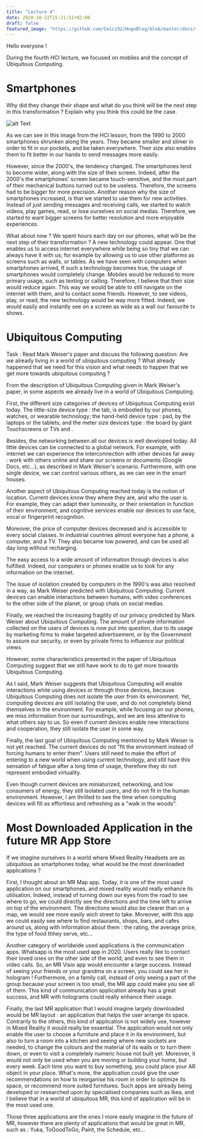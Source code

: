 ```yaml
---
title: "Lecture 4"
date: 2020-10-22T15:21:51+02:00
draft: false
featured_image: "https://github.com/Ceici92/HugoBlog/blob/master/docs/images/Lecture4/EvolutionMobileDiapo.JPG?raw=true"
---
```


Hello everyone !

During the fourth HCI lecture, we focused on mobiles and the concept of Ubiquitous Computing.

# Smartphones

Why did they change their shape and what do you think will be the next step in this transformation ? Explain why you think this could be the case.

![alt Text](https://github.com/Ceici92/HugoBlog3/blob/master/docs/images/Lecture4/EvolutionMobileDiapo.JPG?raw=true "Evolution smartphones")

As we can see in this image from the HCI lesson, from the 1990 to 2000 smartphones shrunken along the years. 
They became smaller and slimer in order to fit in our pockets, and be taken everywhere. 
Their size also enables them to fit better in our hands to send messages more easily.


However, since the 2000's, the tendency changed. The smartphones tend to become wider, along with the size of their screen.
Indeed, after the 2000's the smartphones' screen became touch-sensitive, and the most part of their mechanical buttons turned out to be useless. 
Therefore, the screens had to be bigger for more precision.
Another reason why the size of smartphones increased, is that we started to use them for new activities.
Instead of just sending messages and receiving calls, we started to watch videos, play games, read, or lose ourselves on social medias. 
Therefore, we started to want bigger screens for better resolution and more enjoyable experiences.

What about now ? We spent hours each day on our phones, what will be the next step of their transformation ?
A new technology could appear. One that enables us to access internet everywhere while being so tiny that we can always have it with us; for example by allowing us to use other platforms as screens such as walls, or tables.
As we have seen with computers when smartphones arrived, If such a technology becomes true, the usage of smartphones would completely change.
Mobiles would be reduced to more primary usage, such as texting or calling.
Therefore, I believe that their size would reduce again. This way we would be able to still navigate on the internet with them, and to contact some friends. 
However, to see videos, play, or read, the new technology would be way more fitted.
Indeed, we would easily and instantly see on a screen as wide as a wall our favourite tv shows.



# Ubiquitous Computing

Task : Read Mark Weiser's paper and discuss the following question: Are we already living in a world of
ubiquitous computing ? What already happened that we need for this vision and what needs to
happen that we get more towards ubiquitous computing ?



From the description of Ubiquitous Computing given in Mark Weiser's paper, in some aspects we already live in a world of Ubiquitous Computing.


First, the different size categories of devices of Ubiquitous Computing exist today.
The little-size device type : the tab, is embodied by our phones, watches, or wearable technology; the hand-held device type : pad, by the laptops or the tablets; and the meter size devices type : the board by giant Touchscreens or TVs and .


Besides, the networking between all our devices is well developed today. 
All little devices can be connected to a global network. 
For example, with internet we can experience the interconnection with other devices far away : work with others online and share our screens or documents (Google Docs, etc...), as described in Mark Weiser's scenario. 
Furthermore, with one single device, we can control various others, as we can see in the smart houses.


Another aspect of Ubiquitous Computing reached today is the notion of location. 
Current devices know they where they are, and who the user is.
For example, they can adapt their luminosity, or their orientation in function of their environment, and cognitive services enable our devices to use face, vocal or fingerprint recognition.


Moreover, the price of computer devices decreased and is accessible to every social classes. 
In industrial countries almost everyone has a phone, a computer, and a TV. 
They also became low powered, and can be used all day long without recharging.


The easy access to a wide amount of information through devices is also fulfilled. 
Indeed, our computers or phones enable us to look for any information on the internet.


The issue of isolation created by computers in the 1990's was also resolved in a way, as Mark Weiser predicted with Ubiquitous Computing. 
Current devices can enable interactions between humans, with video conferences to the other side of the planet, or group chats on social medias.


Finally, we reached the increasing fragility of our privacy predicted by Mark Weiser about Ubiquitous Computing.
The amount of private information collected on the users of devices is now put into question, due to its usage by marketing firms to make targeted advertisement, 
or by the Government to assure our security, or even by private firms to influence our political views.




However, some characteristics presented in the paper of Ubiquitous Computing suggest that we still have work to do to get more towards Ubiquitous Computing.


As I said, Mark Weiser suggests that Ubiquitous Computing will enable interactions while using devices or through those devices, because Ubiquitous Computing does not isolate the user from its environment.
Yet, computing devices are still isolating the user, and do not completely blend themselves in the environment.
For example, while focusing on our phones, we miss information from our surroundings, and we are less attentive to what others say to us.
So even if current devices enable new interactions and cooperation, they still isolate the user in some way.


Finally, the last goal of Ubiquitous Computing mentioned by Mark Weiser is not yet reached.
The current devices do not "fit the environment instead of forcing humans to enter them".
Users still need to make the effort of entering to a new world when using current technology, and still have this sensation of fatigue after a long time of usage, therefore they do not represent embodied virtuality.



Even though current devices are miniaturized, networking, and low consumers of energy, they still isolated users, and do not fit in the human environment. 
However, I am thrilled to see the time when computing devices will fill as effortless and refreshing as a "walk in the woods".


# Most Downloaded Application in the future MR App Store

If we imagine ourselves in a world where Mixed Reality Headsets are as ubiquitous as smartphones today, what would be the most downloaded applications ?

First, I thought about an MR Map app. 
Today, it is one of the most used application on our smartphones, and mixed reality would really enhance its utilisation.
Indeed, instead of turning down our eyes from the road to see where to go, we could directly see the directions and the time left to arrive on top of the environment.
The directions would also be clearer than on a map, we would see more easily wich street to take.
Moreover, with this app we could easily see where to find restaurants, shops, bars, and cafes around us, along with information about them : the rating, the average price, the type of food thhey serve, etc...

Another category of worldwide used applications is the communication apps. 
Whatsapp is the most used app in 2020.
Users really like to contact their loved ones on the other side of the world, and even to see them in video calls.
So, an MR Visio app would encounter a large success. 
Instead of seeing your friends or your grandma on a screen, you could see her in hologram !
Furthermore, on a family call, instead of only seeing a part of the group because your screen is too small, the MR app could make you see all of them.
This kind of communication application already has a great success, and MR with holograms could really enhance their usage.

Finally, the last MR application that I would imagine largely downloaded would be MR layout : an application that helps the user arrange its space. 
Contrarily to the others, this kind of application is not widely use, however in Mixed Reality it would really be essential.
The application would not only enable the user to choose a furniture and place it in its environment, but also to turn a room into a kitchen and seeing where new sockets are needed, to change the colours and the material of its walls or to turn them down, or even to visit a completely numeric house not built yet. 
Moreover, it would not only be used when you are moving or building your home, but every week.
Each time you want to buy something, you could place your AR object in your place.
What's more, the application could give the user recommendations on how to reorganise his room in order to optimize its space, or recommend more suited furnitures.
Such apps are already being developed or researched upon by specialised companies such as Ikea, and I believe that in a world of ubiquitous MR, this kind of application will be in the most used one.

Those three applications are the ones I more easily imagine in the future of MR, however there are plenty of applications that would be great in MR, such as : Yuka, ToGoodToGo, Paint, the Schedule, etc...